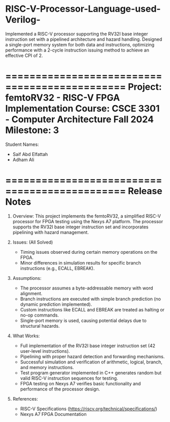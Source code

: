 # RISC-V-Processor-Language-used-Verilog-
Implemented a RISC-V processor supporting the RV32I base integer instruction set with a pipelined architecture and hazard handling. Designed a single-port memory system for both data and instructions, optimizing performance with a 2-cycle instruction issuing method to achieve an effective CPI of 2.

==============================================
Project: femtoRV32 - RISC-V FPGA Implementation
Course: CSCE 3301 - Computer Architecture
Fall 2024
Milestone: 3
==============================================

Student Names:
- Saif Abd Elfattah
- Adham Ali

==============================================
Release Notes
==============================================

1. Overview:
   This project implements the femtoRV32, a simplified RISC-V processor for FPGA testing using the Nexys A7 platform. The processor supports the RV32I base integer instruction set and incorporates pipelining with hazard management.

2. Issues: (All Solved)
   - Timing issues observed during certain memory operations on the FPGA.
   - Minor differences in simulation results for specific branch instructions (e.g., ECALL, EBREAK).

3. Assumptions:
   - The processor assumes a byte-addressable memory with word alignment.
   - Branch instructions are executed with simple branch prediction (no dynamic prediction implemented).
   - Custom instructions like ECALL and EBREAK are treated as halting or no-op commands.
   - Single-port memory is used, causing potential delays due to structural hazards.

4. What Works:
   - Full implementation of the RV32I base integer instruction set (42 user-level instructions).
   - Pipelining with proper hazard detection and forwarding mechanisms.
   - Successful simulation and verification of arithmetic, logical, branch, and memory instructions.
   - Test program generator implemented in C++ generates random but valid RISC-V instruction sequences for testing.
   - FPGA testing on Nexys A7 verifies basic functionality and performance of the processor design.

5. References:
   - RISC-V Specifications (https://riscv.org/technical/specifications/)
   - Nexys A7 FPGA Documentation
